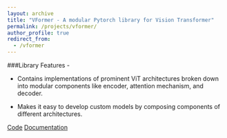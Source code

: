 ```yaml
---
layout: archive
title: "VFormer - A modular Pytorch library for Vision Transformer"
permalink: /projects/vformer/
author_profile: true
redirect_from:
  - /vformer
---
```


###Library Features -

- Contains implementations of prominent ViT architectures broken down into modular components like encoder, attention mechanism, and decoder.

- Makes it easy to develop custom models by composing components of different architectures.

[Code](https://github.com/sforaidl/vformer)  [Documentation](https://vformer.readthedocs.io/en/latest/)